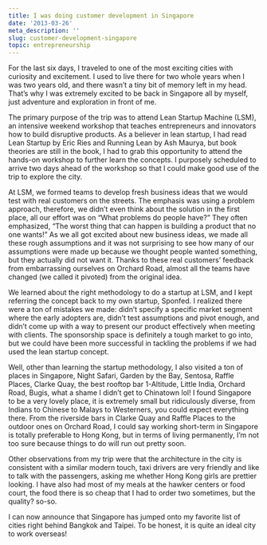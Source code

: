 ```yaml
---
title: I was doing customer development in Singapore
date: '2013-03-26'
meta_description: ''
slug: customer-development-singapore
topic: entrepreneurship
---
```


For the last six days, I traveled to one of the most exciting cities with curiosity and excitement. I used to live there for two whole years when I was two years old, and there wasn’t a tiny bit of memory left in my head. That’s why I was extremely excited to be back in Singapore all by myself, just adventure and exploration in front of me.

The primary purpose of the trip was to attend Lean Startup Machine (LSM), an intensive weekend workshop that teaches entrepreneurs and innovators how to build disruptive products. As a believer in lean startup, I had read Lean Startup by Eric Ries and Running Lean by Ash Maurya, but book theories are still in the book, I had to grab this opportunity to attend the hands-on workshop to further learn the concepts. I purposely scheduled to arrive two days ahead of the workshop so that I could make good use of the trip to explore the city.

At LSM, we formed teams to develop fresh business ideas that we would test with real customers on the streets. The emphasis was using a problem approach, therefore, we didn’t even think about the solution in the first place, all our effort was on “What problems do people have?” They often emphasized, “The worst thing that can happen is building a product that no one wants!” As we all got excited about new business ideas, we made all these rough assumptions and it was not surprising to see how many of our assumptions were made up because we thought people wanted something, but they actually did not want it. Thanks to these real customers’ feedback from embarrassing ourselves on Orchard Road, almost all the teams have changed (we called it pivoted) from the original idea.

We learned about the right methodology to do a startup at LSM, and I kept referring the concept back to my own startup, Sponfed. I realized there were a ton of mistakes we made: didn’t specify a specific market segment where the early adopters are, didn’t test assumptions and pivot enough, and didn’t come up with a way to present our product effectively when meeting with clients. The sponsorship space is definitely a tough market to go into, but we could have been more successful in tackling the problems if we had used the lean startup concept.













Well, other than learning the startup methodology, I also visited a ton of places in Singapore, Night Safari, Garden by the Bay, Sentosa, Raffle Places, Clarke Quay, the best rooftop bar 1-Altitude, Little India, Orchard Road, Bugis, what a shame I didn’t get to Chinatown lol! I found Singapore to be a very lovely place, it is extremely small but ridiculously diverse, from Indians to Chinese to Malays to Westerners, you could expect everything there. From the riverside bars in Clarke Quay and Raffle Places to the outdoor ones on Orchard Road, I could say working short-term in Singapore is totally preferable to Hong Kong, but in terms of living permanently, I’m not too sure because things to do will run out pretty soon.

Other observations from my trip were that the architecture in the city is consistent with a similar modern touch, taxi drivers are very friendly and like to talk with the passengers, asking me whether Hong Kong girls are prettier looking. I have also had most of my meals at the hawker centers or food court, the food there is so cheap that I had to order two sometimes, but the quality? so-so.

I can now announce that Singapore has jumped onto my favorite list of cities right behind Bangkok and Taipei. To be honest, it is quite an ideal city to work overseas!

